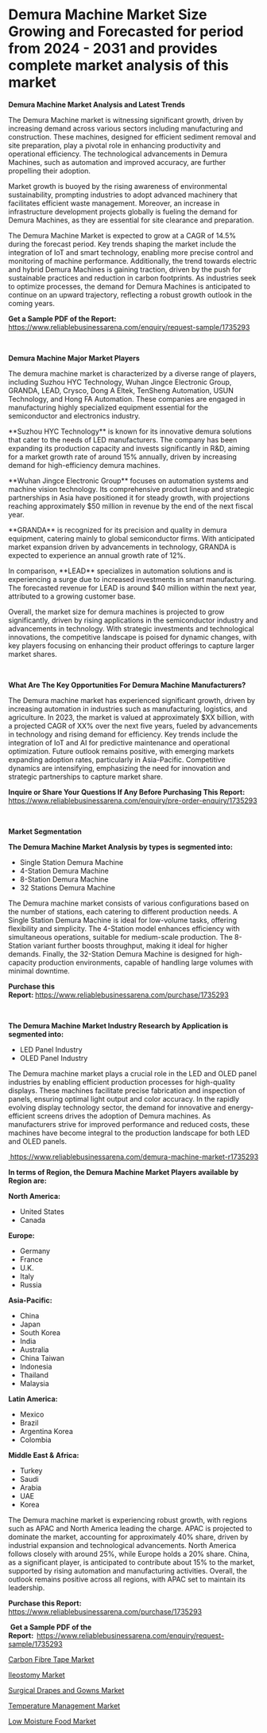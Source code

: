 <p><h1>Demura Machine Market Size Growing and Forecasted for period from 2024 - 2031 and provides complete market analysis of this market</h1></p><p><strong>Demura Machine Market Analysis and Latest Trends</strong></p>
<p><p>The Demura Machine market is witnessing significant growth, driven by increasing demand across various sectors including manufacturing and construction. These machines, designed for efficient sediment removal and site preparation, play a pivotal role in enhancing productivity and operational efficiency. The technological advancements in Demura Machines, such as automation and improved accuracy, are further propelling their adoption.</p><p>Market growth is buoyed by the rising awareness of environmental sustainability, prompting industries to adopt advanced machinery that facilitates efficient waste management. Moreover, an increase in infrastructure development projects globally is fueling the demand for Demura Machines, as they are essential for site clearance and preparation.</p><p>The Demura Machine Market is expected to grow at a CAGR of 14.5% during the forecast period. Key trends shaping the market include the integration of IoT and smart technology, enabling more precise control and monitoring of machine performance. Additionally, the trend towards electric and hybrid Demura Machines is gaining traction, driven by the push for sustainable practices and reduction in carbon footprints. As industries seek to optimize processes, the demand for Demura Machines is anticipated to continue on an upward trajectory, reflecting a robust growth outlook in the coming years.</p></p>
<p><strong>Get a Sample PDF of the Report:&nbsp;</strong> <a href="https://www.reliablebusinessarena.com/enquiry/request-sample/1735293?utm_campaign=1278&utm_medium=2&utm_source=Github&utm_content=ia&utm_term=08102024&utm_id=demura-machine">https://www.reliablebusinessarena.com/enquiry/request-sample/1735293</a></p>
<p>&nbsp;</p>
<p><strong>Demura Machine Major Market Players</strong></p>
<p><p>The demura machine market is characterized by a diverse range of players, including Suzhou HYC Technology, Wuhan Jingce Electronic Group, GRANDA, LEAD, Crysco, Dong A Eltek, TenSheng Automation, USUN Technology, and Hong FA Automation. These companies are engaged in manufacturing highly specialized equipment essential for the semiconductor and electronics industry.</p><p>**Suzhou HYC Technology** is known for its innovative demura solutions that cater to the needs of LED manufacturers. The company has been expanding its production capacity and invests significantly in R&D, aiming for a market growth rate of around 15% annually, driven by increasing demand for high-efficiency demura machines.</p><p>**Wuhan Jingce Electronic Group** focuses on automation systems and machine vision technology. Its comprehensive product lineup and strategic partnerships in Asia have positioned it for steady growth, with projections reaching approximately $50 million in revenue by the end of the next fiscal year.</p><p>**GRANDA** is recognized for its precision and quality in demura equipment, catering mainly to global semiconductor firms. With anticipated market expansion driven by advancements in technology, GRANDA is expected to experience an annual growth rate of 12%.</p><p>In comparison, **LEAD** specializes in automation solutions and is experiencing a surge due to increased investments in smart manufacturing. The forecasted revenue for LEAD is around $40 million within the next year, attributed to a growing customer base.</p><p>Overall, the market size for demura machines is projected to grow significantly, driven by rising applications in the semiconductor industry and advancements in technology. With strategic investments and technological innovations, the competitive landscape is poised for dynamic changes, with key players focusing on enhancing their product offerings to capture larger market shares.</p></p>
<p>&nbsp;</p>
<p><strong>What Are The Key Opportunities For Demura Machine Manufacturers?</strong></p>
<p><p>The Demura machine market has experienced significant growth, driven by increasing automation in industries such as manufacturing, logistics, and agriculture. In 2023, the market is valued at approximately $XX billion, with a projected CAGR of XX% over the next five years, fueled by advancements in technology and rising demand for efficiency. Key trends include the integration of IoT and AI for predictive maintenance and operational optimization. Future outlook remains positive, with emerging markets expanding adoption rates, particularly in Asia-Pacific. Competitive dynamics are intensifying, emphasizing the need for innovation and strategic partnerships to capture market share.</p></p>
<p><strong>Inquire or Share Your Questions If Any Before Purchasing This Report:</strong> <a href="https://www.reliablebusinessarena.com/enquiry/pre-order-enquiry/1735293?utm_campaign=1278&utm_medium=2&utm_source=Github&utm_content=ia&utm_term=08102024&utm_id=demura-machine">https://www.reliablebusinessarena.com/enquiry/pre-order-enquiry/1735293</a></p>
<p>&nbsp;</p>
<p><strong>Market Segmentation</strong></p>
<p><strong>The Demura Machine Market Analysis by types is segmented into:</strong></p>
<p><ul><li>Single Station Demura Machine</li><li>4-Station Demura Machine</li><li>8-Station Demura Machine</li><li>32 Stations Demura Machine</li></ul></p>
<p><p>The Demura machine market consists of various configurations based on the number of stations, each catering to different production needs. A Single Station Demura Machine is ideal for low-volume tasks, offering flexibility and simplicity. The 4-Station model enhances efficiency with simultaneous operations, suitable for medium-scale production. The 8-Station variant further boosts throughput, making it ideal for higher demands. Finally, the 32-Station Demura Machine is designed for high-capacity production environments, capable of handling large volumes with minimal downtime.</p></p>
<p><strong>Purchase this Report:&nbsp;</strong><a href="https://www.reliablebusinessarena.com/purchase/1735293?utm_campaign=1278&utm_medium=2&utm_source=Github&utm_content=ia&utm_term=08102024&utm_id=demura-machine">https://www.reliablebusinessarena.com/purchase/1735293</a></p>
<p>&nbsp;</p>
<p><strong>The Demura Machine Market Industry Research by Application is segmented into:</strong></p>
<p><ul><li>LED Panel Industry</li><li>OLED Panel Industry</li></ul></p>
<p><p>The Demura machine market plays a crucial role in the LED and OLED panel industries by enabling efficient production processes for high-quality displays. These machines facilitate precise fabrication and inspection of panels, ensuring optimal light output and color accuracy. In the rapidly evolving display technology sector, the demand for innovative and energy-efficient screens drives the adoption of Demura machines. As manufacturers strive for improved performance and reduced costs, these machines have become integral to the production landscape for both LED and OLED panels.</p></p>
<p><a href="https://www.reliablebusinessarena.com/demura-machine-market-r1735293?utm_campaign=1278&utm_medium=2&utm_source=Github&utm_content=ia&utm_term=08102024&utm_id=demura-machine">&nbsp;https://www.reliablebusinessarena.com/demura-machine-market-r1735293</a></p>
<p><strong>In terms of Region, the Demura Machine Market Players available by Region are:</strong></p>
<p>
    <p> <strong> North America: </strong>
        <ul>
            <li>United States</li>
            <li>Canada</li>
        </ul>
        </p> 
    <p> <strong> Europe: </strong>
        <ul>
            <li>Germany</li>
            <li>France</li>
            <li>U.K.</li>
            <li>Italy</li>
            <li>Russia</li>
        </ul>
        </p> 
    <p> <strong> Asia-Pacific: </strong>
        <ul>
            <li>China</li>
            <li>Japan</li>
            <li>South Korea</li>
            <li>India</li>
            <li>Australia</li>
            <li>China Taiwan</li>
            <li>Indonesia</li>
            <li>Thailand</li>
            <li>Malaysia</li>
        </ul>
        </p> 
    <p> <strong> Latin America: </strong>
        <ul>
            <li>Mexico</li>
            <li>Brazil</li>
            <li>Argentina Korea</li>
            <li>Colombia</li>
        </ul>
        </p> 
    <p> <strong> Middle East & Africa: </strong>
        <ul>
            <li>Turkey</li>
            <li>Saudi</li>
            <li>Arabia</li>
            <li>UAE</li>
            <li>Korea</li>
        </ul>
    </p>
    </p>
<p><p>The Demura machine market is experiencing robust growth, with regions such as APAC and North America leading the charge. APAC is projected to dominate the market, accounting for approximately 40% share, driven by industrial expansion and technological advancements. North America follows closely with around 25%, while Europe holds a 20% share. China, as a significant player, is anticipated to contribute about 15% to the market, supported by rising automation and manufacturing activities. Overall, the outlook remains positive across all regions, with APAC set to maintain its leadership.</p></p>
<p><strong>Purchase this Report: </strong><a href="https://www.reliablebusinessarena.com/purchase/1735293?utm_campaign=1278&utm_medium=2&utm_source=Github&utm_content=ia&utm_term=08102024&utm_id=demura-machine">https://www.reliablebusinessarena.com/purchase/1735293</a></p>
<p>&nbsp;<strong>Get a Sample PDF of the Report:&nbsp;&nbsp;</strong><a href="https://www.reliablebusinessarena.com/enquiry/request-sample/1735293?utm_campaign=1278&utm_medium=2&utm_source=Github&utm_content=ia&utm_term=08102024&utm_id=demura-machine">https://www.reliablebusinessarena.com/enquiry/request-sample/1735293</a></p>
<p><strong></strong></p>
<p><p><a href="https://www.linkedin.com/pulse/decoding-carbon-fibre-tape-market-signals-growth-algorithms-svmpe?utm_campaign=1278&utm_medium=2&utm_source=Github&utm_content=ia&utm_term=08102024&utm_id=demura-machine">Carbon Fibre Tape Market</a></p><p><a href="https://www.linkedin.com/pulse/ileostomy-market-evolution-key-trends-regional-dynamics-iyspc?utm_campaign=1278&utm_medium=2&utm_source=Github&utm_content=ia&utm_term=08102024&utm_id=demura-machine">Ileostomy Market</a></p><p><a href="https://www.linkedin.com/pulse/strategic-forecast-surgical-drapes-gowns-market-growth-5j4xc?utm_campaign=1278&utm_medium=2&utm_source=Github&utm_content=ia&utm_term=08102024&utm_id=demura-machine">Surgical Drapes and Gowns Market</a></p><p><a href="https://www.linkedin.com/pulse/temperature-management-market-revolution-size-share-emerging-ilqoe?utm_campaign=1278&utm_medium=2&utm_source=Github&utm_content=ia&utm_term=08102024&utm_id=demura-machine">Temperature Management Market</a></p><p><a href="https://issuu.com/reportprime-2/docs/low-moisture-food-market-size-2030._a103388a160f4c?utm_campaign=1278&utm_medium=2&utm_source=Github&utm_content=ia&utm_term=08102024&utm_id=demura-machine">Low Moisture Food Market</a></p></p>